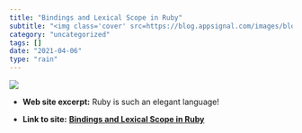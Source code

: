 ```yaml
---
title: "Bindings and Lexical Scope in Ruby"
subtitle: "<img class='cover' src=https://blog.appsignal.com/images/blog/2019-01/bindings_twitter.jpg>"
category: "uncategorized"
tags: []
date: "2021-04-06"
type: "rain"
---
```

<img class="cover" src=https://blog.appsignal.com/images/blog/2019-01/bindings_twitter.jpg>



* **Web site excerpt:** Ruby is such an elegant language!

* **Link to site:** **[Bindings and Lexical Scope in Ruby](https://blog.appsignal.com/2019/01/08/ruby-magic-bindings-and-lexical-scope.html)**